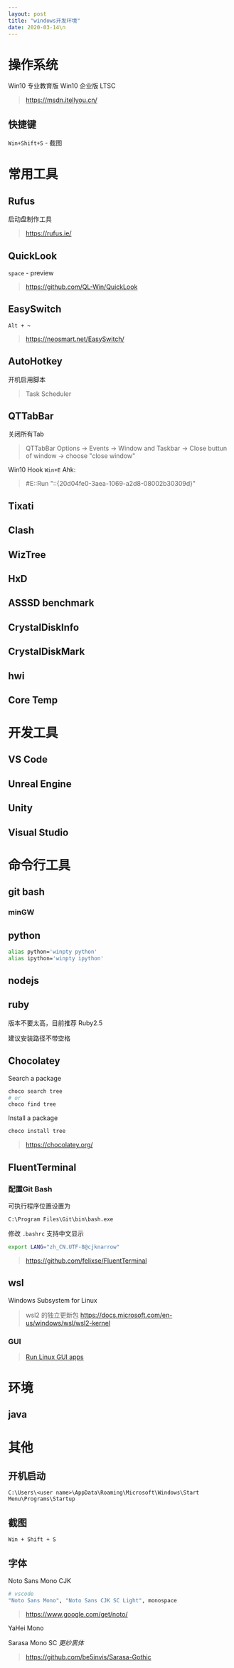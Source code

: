 ```yaml
---
layout: post
title: "windows开发环境"
date: 2020-03-14\n
---
```



# 操作系统

Win10 专业教育版
Win10 企业版 LTSC

> <https://msdn.itellyou.cn/>

## 快捷键

`Win+Shift+S` - 截图

# 常用工具

## Rufus
启动盘制作工具
> https://rufus.ie/

## QuickLook

`space` - preview

> <https://github.com/QL-Win/QuickLook>

## EasySwitch 

`Alt + ~`

> <https://neosmart.net/EasySwitch/>

## AutoHotkey

开机启用脚本

> Task Scheduler

## QTTabBar

关闭所有Tab

> QTTabBar Options -> Events -> Window and Taskbar -> Close buttun of window -> choose "close window"

Win10 Hook `Win+E` Ahk:

> #E::Run "::{20d04fe0-3aea-1069-a2d8-08002b30309d}"

## Tixati

## Clash

## WizTree

## HxD

## ASSSD benchmark
## CrystalDiskInfo
## CrystalDiskMark
## hwi
## Core Temp

# 开发工具

## VS Code

## Unreal Engine

## Unity

## Visual Studio

# 命令行工具

## git bash
### minGW

## python

```bash
alias python='winpty python'
alias ipython='winpty ipython'
```

## nodejs

## ruby

版本不要太高，目前推荐 Ruby2.5

建议安装路径不带空格

## Chocolatey

Search a package
```bash
choco search tree
# or
choco find tree
```

Install a package

```bash
choco install tree
```

> <https://chocolatey.org/>

## FluentTerminal

### 配置Git Bash
可执行程序位置设置为

```
C:\Program Files\Git\bin\bash.exe
```

修改 `.bashrc` 支持中文显示

```bash
export LANG="zh_CN.UTF-8@cjknarrow"
```

> <https://github.com/felixse/FluentTerminal>

## wsl
Windows Subsystem for Linux

> wsl2 的独立更新包
> https://docs.microsoft.com/en-us/windows/wsl/wsl2-kernel

### GUI

> [Run Linux GUI apps](https://docs.microsoft.com/en-us/windows/wsl/tutorials/gui-apps)

# 环境

## java

# 其他

## 开机启动

```
C:\Users\<user name>\AppData\Roaming\Microsoft\Windows\Start Menu\Programs\Startup
```

## 截图

`Win + Shift + S`

## 字体

Noto Sans Mono CJK

```bash
# vscode
"Noto Sans Mono", "Noto Sans CJK SC Light", monospace
```

> <https://www.google.com/get/noto/>

YaHei Mono

Sarasa Mono SC *更纱黑体*

> <https://github.com/be5invis/Sarasa-Gothic>